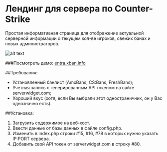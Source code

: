 # Лендинг для сервера по Counter-Strike

Простая информативная страница для отображение актуальной серверной информации о текущем кол-ве игроков, свежих банах и  новых администраторов.

![alt text](http://rehlds.ru/scr/gh_entra.jpg "Скриншот страницы")

###Посмотреть демо: [entra.xban.info](http://entra.xban.info)

##Требования:
  - Установленный банлист (AmxBans, CS:Bans, FreshBans);
  - Учетная запись с генерированным API токеном на сайте serverwidget.com;
  - Хороший вкус (хотя, если Вы выбрали этот одностраничник, он у Вас однозначно есть).

##Установка:
  1. Загрузить содержимое на веб-хост.
  2. Ввести данные от базы данных в файле config.php.
  3. Изменить в index.php строки #15, #16, #78 в которых нужно указать IP:PORT сервера.
  4. Добавить свой API токен от serverwidget.com в строку #80.
